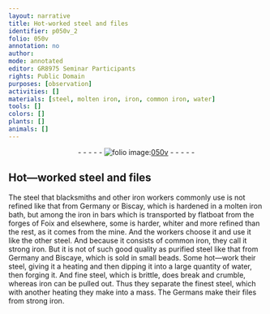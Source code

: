 ```yaml
---
layout: narrative
title: Hot-worked steel and files
identifier: p050v_2
folio: 050v
annotation: no
author:
mode: annotated
editor: GR8975 Seminar Participants
rights: Public Domain
purposes: [observation]
activities: []
materials: [steel, molten iron, iron, common iron, water]
tools: []
colors: []
plants: []
animals: []
---
```


 <div class="folio" align="center">- - - - - <a href="http://gallica.bnf.fr/ark:/12148/btv1b10500001g/f106.image" target="_blank"><img src="https://cu-mkp.github.io/GR8975-edition/assets/photo-icon.png" alt="folio image: " style="display:inline-block; margin-bottom:-3px;"/>050v</a> - - - - - </div>  

## Hot—worked <span class="material">steel</span> and files

 
The <span class="material">steel</span> that blacksmiths and other iron workers commonly use is not refined like that from <span class="place">Germany</span> or <span class="place">Biscay</span>, which is hardened in a <span class="material">molten iron</span> bath, but among the <span class="material">iron</span> in bars which is transported by flatboat from the forges of <span class="place">Foix</span> and elsewhere, some is harder, whiter and more refined than the rest, as it comes from the mine. And the workers choose it and use it like the other <span class="material">steel</span>. And because it consists of <span class="material">common iron</span>, they call it strong <span class="material">iron</span>. But it is not of such good quality as purified <span class="material">steel</span> like that from <span class="place">Germany</span> and <span class="place">Biscaye</span>, which is sold in small beads. Some hot—work their <span class="material">steel</span>, giving it a heating and then dipping it into a large quantity of <span class="material">water</span>, then forging it. And fine <span class="material">steel</span>, which is brittle, does break and crumble, whereas <span class="material">iron</span> can be pulled out. Thus they separate the finest <span class="material">steel</span>, which with another heating they make into a mass. The <span class="place">Germans</span> make their files from strong <span class="material">iron</span>.
 